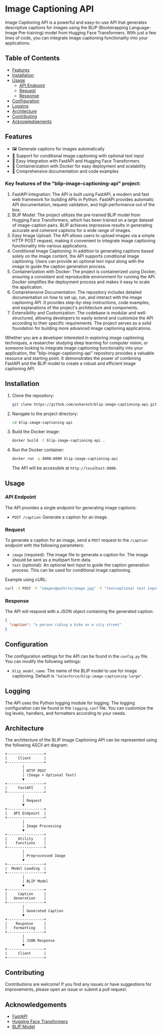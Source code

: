 # Image Captioning API


Image Captioning API is a powerful and easy-to-use API that generates descriptive captions for images using the BLIP (Bootstrapping Language-Image Pre-training) model from Hugging Face Transformers. With just a few lines of code, you can integrate image captioning functionality into your applications.

## Table of Contents

- [Features](#features)
- [Installation](#installation)
- [Usage](#usage)
  - [API Endpoint](#api-endpoint)
  - [Request](#request)
  - [Response](#response)
- [Configuration](#configuration)
- [Logging](#logging)
- [Architecture](#architecture)
- [Contributing](#contributing)
- [Acknowledgements](#acknowledgements)

## Features

- 🖼️ Generate captions for images automatically
- 📝 Support for conditional image captioning with optional text input
- 🚀 Easy integration with FastAPI and Hugging Face Transformers
- 🐳 Containerization with Docker for easy deployment and scalability
- 📖 Comprehensive documentation and code examples

### Key features of the "blip-image-captioning-api" project:

1. FastAPI Integration: The API is built using FastAPI, a modern and fast web framework for building APIs in Python. FastAPI provides automatic API documentation, request validation, and high performance out of the box.
2. BLIP Model: The project utilizes the pre-trained BLIP model from Hugging Face Transformers, which has been trained on a large dataset of image-caption pairs. BLIP achieves impressive results in generating accurate and coherent captions for a wide range of images.
3. Easy Image Upload: The API allows users to upload images via a simple HTTP POST request, making it convenient to integrate image captioning functionality into various applications.
4. Conditional Image Captioning: In addition to generating captions based solely on the image content, the API supports conditional image captioning. Users can provide an optional text input along with the image to guide the caption generation process.
5. Containerization with Docker: The project is containerized using Docker, ensuring a consistent and reproducible environment for running the API. Docker simplifies the deployment process and makes it easy to scale the application.
6. Comprehensive Documentation: The repository includes detailed documentation on how to set up, run, and interact with the image captioning API. It provides step-by-step instructions, code examples, and explanations of the project's architecture and components.
7. Extensibility and Customization: The codebase is modular and well-structured, allowing developers to easily extend and customize the API according to their specific requirements. The project serves as a solid foundation for building more advanced image captioning applications.

Whether you are a developer interested in exploring image captioning techniques, a researcher studying deep learning for computer vision, or someone looking to integrate image captioning functionality into your application, the "blip-image-captioning-api" repository provides a valuable resource and starting point. It demonstrates the power of combining FastAPI and the BLIP model to create a robust and efficient image captioning API.

## Installation

1. Clone the repository:

   ```bash
   git clone https://github.com/askaresh/blip-image-captioning-api.git
   ```

2. Navigate to the project directory:

   ```bash
   cd blip-image-captioning-api
   ```

3. Build the Docker image:

   ```bash
   docker build -t blip-image-captioning-api .
   ```

4. Run the Docker container:

   ```bash
   docker run -p 8000:8000 blip-image-captioning-api
   ```

   The API will be accessible at `http://localhost:8000`.

## Usage

### API Endpoint

The API provides a single endpoint for generating image captions:

- `POST /caption`: Generate a caption for an image.

### Request

To generate a caption for an image, send a `POST` request to the `/caption` endpoint with the following parameters:

- `image` (required): The image file to generate a caption for. The image should be sent as a multipart form data.
- `text` (optional): An optional text input to guide the caption generation process. This can be used for conditional image captioning.

Example using cURL:

```bash
curl -X POST -F "image=@path/to/image.jpg" -F "text=optional text input" http://localhost:8000/caption
```

### Response

The API will respond with a JSON object containing the generated caption:

```json
{
  "caption": "a person riding a bike on a city street"
}
```

## Configuration

The configuration settings for the API can be found in the `config.py` file. You can modify the following settings:

- `blip_model_name`: The name of the BLIP model to use for image captioning. Default is `"Salesforce/blip-image-captioning-large"`.

## Logging

The API uses the Python logging module for logging. The logging configuration can be found in the `logging.conf` file. You can customize the log levels, handlers, and formatters according to your needs.

## Architecture

The architecture of the BLIP Image Captioning API can be represented using the following ASCII art diagram:

```
+-----------------+
|     Client      |
+-----------------+
        |
        | HTTP POST
        | (Image + Optional Text)
        ▼
+-----------------+
|     FastAPI     |
+-----------------+
        |
        | Request
        ▼
+-----------------+
|   API Endpoint  |
+-----------------+
        |
        | Image Processing
        ▼
+-----------------+
|     Utility     |
|    Functions    |
+-----------------+
        |
        | Preprocessed Image
        ▼
+-----------------+
|  Model Loading  |
+-----------------+
        |
        | BLIP Model
        ▼
+-----------------+
|     Caption     |
|   Generation    |
+-----------------+
        |
        | Generated Caption
        ▼
+-----------------+
|    Response     |
|   Formatting    |
+-----------------+
        |
        | JSON Response
        ▼
+-----------------+
|     Client      |
+-----------------+
```

## Contributing

Contributions are welcome! If you find any issues or have suggestions for improvements, please open an issue or submit a pull request.


## Acknowledgements

- [FastAPI](https://fastapi.tiangolo.com/)
- [Hugging Face Transformers](https://huggingface.co/docs/transformers/index)
- [BLIP Model](https://huggingface.co/Salesforce/blip-image-captioning-large)